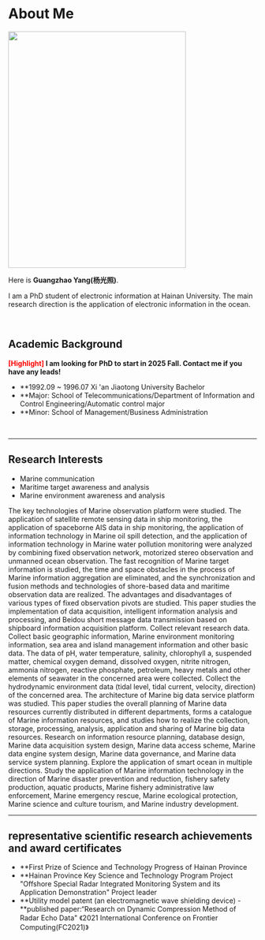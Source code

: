﻿---
layout: page
---

# About Me

<img src="https://yangguangzhao-hnu.github.io/ygz.jpg" class="floatpic" width="360" height="480">

Here is **Guangzhao Yang(杨光照)**.

I am a PhD student of electronic information at Hainan University. The main research direction is the application of electronic information in the ocean.

<br>

## Academic Background

**<font color='red'>[Highlight]</font> I am looking for PhD to start in 2025 Fall. Contact me if you have any leads!**

- **1992.09 ~ 1996.07 Xi 'an Jiaotong University Bachelor
- **Major: School of Telecommunications/Department of Information and Control Engineering/Automatic control major
- **Minor: School of Management/Business Administration
<br>

---

## Research Interests

- Marine communication
- Maritime target awareness and analysis
- Marine environment awareness and analysis

The key technologies of Marine observation platform were studied. The application of satellite remote sensing data in ship monitoring, the application of spaceborne AIS data in ship monitoring, the application of information technology in Marine oil spill detection, and the application of information technology in Marine water pollution monitoring were analyzed by combining fixed observation network, motorized stereo observation and unmanned ocean observation. The fast recognition of Marine target information is studied, the time and space obstacles in the process of Marine information aggregation are eliminated, and the synchronization and fusion methods and technologies of shore-based data and maritime observation data are realized. The advantages and disadvantages of various types of fixed observation pivots are studied. This paper studies the implementation of data acquisition, intelligent information analysis and processing, and Beidou short message data transmission based on shipboard information acquisition platform.
Collect relevant research data. Collect basic geographic information, Marine environment monitoring information, sea area and island management information and other basic data. The data of pH, water temperature, salinity, chlorophyll a, suspended matter, chemical oxygen demand, dissolved oxygen, nitrite nitrogen, ammonia nitrogen, reactive phosphate, petroleum, heavy metals and other elements of seawater in the concerned area were collected. Collect the hydrodynamic environment data (tidal level, tidal current, velocity, direction) of the concerned area.
The architecture of Marine big data service platform was studied. This paper studies the overall planning of Marine data resources currently distributed in different departments, forms a catalogue of Marine information resources, and studies how to realize the collection, storage, processing, analysis, application and sharing of Marine big data resources. Research on information resource planning, database design, Marine data acquisition system design, Marine data access scheme, Marine data engine system design, Marine data governance, and Marine data service system planning.
Explore the application of smart ocean in multiple directions. Study the application of Marine information technology in the direction of Marine disaster prevention and reduction, fishery safety production, aquatic products, Marine fishery administrative law enforcement, Marine emergency rescue, Marine ecological protection, Marine science and culture tourism, and Marine industry development.
<br>

---

## representative scientific research achievements and award certificates
- **First Prize of Science and Technology Progress of Hainan Province
- **Hainan Province Key Science and Technology Program Project "Offshore Special Radar Integrated Monitoring System and its Application Demonstration" Project leader 
- **Utility model patent (an electromagnetic wave shielding device)
-**published paper:“Research on Dynamic Compression Method of Radar Echo Data" 《2021 International Conference on Frontier Computing(FC2021)》